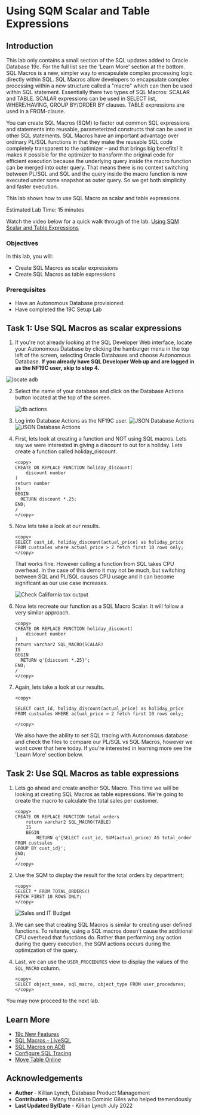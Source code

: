 # Using SQM Scalar and Table Expressions

## Introduction
This lab only contains a small section of the SQL updates added to Oracle Database 19c. For the full list see the 'Learn More' section at the bottom. SQL Macros is a new, simpler way to encapsulate complex processing logic directly within SQL. SQL Macros allow developers to encapsulate complex processing within a new structure called a "macro" which can then be used within SQL statement. Essentially there two types of SQL Macros: SCALAR and TABLE.  SCALAR expressions can be used in SELECT list, WHERE/HAVING, GROUP BY/ORDER BY clauses.  TABLE expressions are used in a FROM-clause.

You can create SQL Macros (SQM) to factor out common SQL expressions and statements into reusable, parameterized constructs that can be used in other SQL statements. SQL Macros have an important advantage over ordinary PL/SQL functions in that they make the reusable SQL code completely transparent to the optimizer – and that brings big benefits! It makes it possible for the optimizer to transform the original code for efficient execution because the underlying query inside the macro function can be merged into outer query. That means there is no context switching between PL/SQL and SQL and the query inside the macro function is now executed under same snapshot as outer query. So we get both simplicity and faster execution.

This lab shows how to use SQL Macro as scalar and table expressions.

Estimated Lab Time: 15 minutes

Watch the video below for a quick walk through of the lab.
[Using SQM Scalar and Table Expressions](videohub:1_mdq4mino)

### Objectives

In this lab, you will:
* Create SQL Macros as scalar expressions 
* Create SQL Macros as table expressions

### Prerequisites
* Have an Autonomous Database provisioned.
* Have completed the 19C Setup Lab

## Task 1: Use SQL Macros as scalar expressions

1. If you're not already looking at the SQL Developer Web interface, locate your Autonomous Database by clicking the hamburger menu in the top left of the screen, selecting Oracle Databases and choose Autonomous Database. **If you already have SQL Developer Web up and are logged in as the NF19C user, skip to step 4.**
 
  ![locate adb](./images/locate-adb.png " ")
 
2. Select the name of your database and click on the Database Actions button located at the top of the screen.

   ![db actions](./images/database-actions.png " ")
   
3. Log into Database Actions as the NF19C user.
	![JSON Database Actions](./images/db-actions-logout.png)
	![JSON Database Actions](./images/db-actions-login-lab.png)

4. First, lets look at creating a function and NOT using SQL macros. Lets say we were interested in giving a discount to out for a holiday. Lets create a function called holiday_discount.

    ```
    <copy>
    CREATE OR REPLACE FUNCTION holiday_discount(
        discount number
    )
    return number
    IS
    BEGIN
      RETURN discount *.25;
    END;
    /
    </copy>
    ```
5. Now lets take a look at our results.

    ```
    <copy>
    SELECT cust_id, holiday_discount(actual_price) as holiday_price
    FROM custsales where actual_price > 2 fetch first 10 rows only;
    </copy>
    ```
    That works fine. However calling a function from SQL takes CPU overhead. In the case of this demo it may not be much, but switching between SQL and PL/SQL causes CPU usage and it can become significant as our use case increases. 

    ![Check California tax output](./images/total-sales.png)


6. Now lets recreate our function as a SQL Macro Scalar. It will follow a very similar approach.

    ```
    <copy>
    CREATE OR REPLACE FUNCTION holiday_discount(
        discount number
    )
    return varchar2 SQL_MACRO(SCALAR)
    IS
    BEGIN
      RETURN q'{discount *.25}';
    END;
    /
    </copy>
    ```
7. Again, lets take a look at our results.

    ```
    <copy>

    SELECT cust_id, holiday_discount(actual_price) as holiday_price
    FROM custsales WHERE actual_price > 2 fetch first 10 rows only;

    </copy>
    ```


    We also have the ability to set SQL tracing with Autonomous database and check the files to compare our PL/SQL vs SQL Macros, however we wont cover that here today. If you're interested in learning more see the 'Learn More' section below.

## Task 2: Use SQL Macros as table expressions 

1. Lets go ahead and create another SQL Macro. This time we will be looking at creating SQL Macros as table expressions. We're going to create the macro to calculate the total sales per customer.

    ```
    <copy>
    CREATE OR REPLACE FUNCTION total_orders
        return varchar2 SQL_MACRO(TABLE)
        IS
        BEGIN
            RETURN q'{SELECT cust_id, SUM(actual_price) AS total_order
    FROM custsales
    GROUP BY cust_id}';
    END;
    /
    </copy>
    ```
2. Use the SQM to display the result for the total orders by department;

    ```
    <copy>
    SELECT * FROM TOTAL_ORDERS()
    FETCH FIRST 10 ROWS ONLY;
    </copy>
    ```

    ![Sales and IT Budget](./images/sqm.png " ")


3. We can see that creating SQL Macros is similar to creating user defined functions. To reiterate, using a SQL macros doesn't cause the additional CPU overhead that functions do. Rather than performing any action during the query execution, the SQM actions occurs during the optimization of the query. 

6. Last, we can use the `USER_PROCEDURES` view to display the values of the `SQL_MACRO` column.

    ```
    <copy>
    SELECT object_name, sql_macro, object_type FROM user_procedures;
    </copy>
    ```

You may now proceed to the next lab.

## Learn More
- [19c New Features](https://docs.oracle.com/en/database/oracle/oracle-database/19/newft/new-features.html#GUID-5490FE65-562B-49DC-9246-661592C630F9)
- [SQL Macros - LiveSQL](https://livesql.oracle.com/apex/livesql/file/tutorial_KQNYERE8ZF07EZMRR6KJ0RNIR.html)
- [SQL Macros on ADB](https://blogs.oracle.com/datawarehousing/sql-macros-have-arrived-in-autonomous-database)
- [Configure SQL Tracing](https://docs.oracle.com/en/cloud/paas/autonomous-database/adbsa/application-tracing-configure.html#GUID-542ED992-FF58-498A-9C24-0F531AC981BE)
- [Move Table Online](https://docs.oracle.com/en/database/oracle/oracle-database/12.2/sqlrf/ALTER-TABLE.html#GUID-552E7373-BF93-477D-9DA3-B2C9386F2877)

## Acknowledgements

* **Author** - Killian Lynch, Database Product Management
* **Contributors** - Many thanks to Dominic Giles who helped tremendously  
* **Last Updated By/Date** - Killian Lynch July 2022
